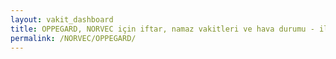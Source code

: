 ```yaml
---
layout: vakit_dashboard
title: OPPEGARD, NORVEC için iftar, namaz vakitleri ve hava durumu - ilçe/eyalet seç
permalink: /NORVEC/OPPEGARD/
---
```


<script type="text/javascript">
  var GLOBAL_COUNTRY = 'NORVEC';
  var GLOBAL_CITY = 'OPPEGARD';
  var GLOBAL_STATE = '';
  var lat = 72;
  var lon = 21;
</script>
